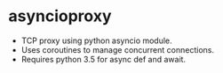 asyncioproxy
============

* TCP proxy using python asyncio module.  
* Uses coroutines to manage concurrent connections.  
* Requires python 3.5 for async def and await.
